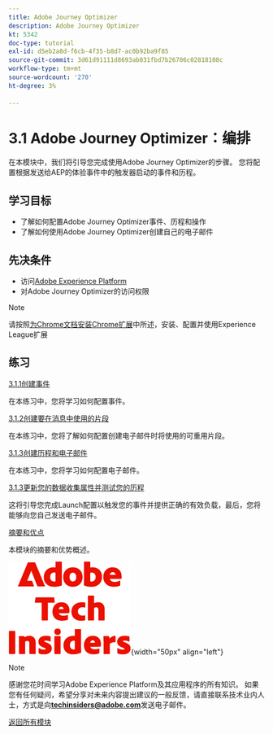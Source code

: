```yaml
---
title: Adobe Journey Optimizer
description: Adobe Journey Optimizer
kt: 5342
doc-type: tutorial
exl-id: d5eb2a8d-f6cb-4f35-b8d7-ac0b92ba9f85
source-git-commit: 3d61d91111d8693ab031fbd7b26706c02818108c
workflow-type: tm+mt
source-wordcount: '270'
ht-degree: 3%

---
```


# 3.1 Adobe Journey Optimizer：编排

在本模块中，我们将引导您完成使用Adobe Journey Optimizer的步骤。 您将配置根据发送给AEP的体验事件中的触发器启动的事件和历程。

## 学习目标

- 了解如何配置Adobe Journey Optimizer事件、历程和操作
- 了解如何使用Adobe Journey Optimizer创建自己的电子邮件

## 先决条件

- 访问[Adobe Experience Platform](https://experience.adobe.com/platform)
- 对Adobe Journey Optimizer的访问权限

>[!NOTE]
>
>请按照[为Chrome文档安装Chrome扩展](../../../getting-started/gettingstarted/ex1.md)中所述，安装、配置并使用Experience League扩展

## 练习

[3.1.1创建事件](./ex1.md)

在本练习中，您将学习如何配置事件。

[3.1.2创建要在消息中使用的片段](./ex2.md)

在本练习中，您将了解如何配置创建电子邮件时将使用的可重用片段。

[3.1.3创建历程和电子邮件](./ex3.md)

在本练习中，您将学习如何配置电子邮件。

[3.1.3更新您的数据收集属性并测试您的历程](./ex4.md)

这将引导您完成Launch配置以触发您的事件并提供正确的有效负载，最后，您将能够向您自己发送电子邮件。

[摘要和优点](./summary.md)

本模块的摘要和优势概述。

![技术内部人士](./../../../../assets/images/techinsiders.png){width="50px" align="left"}

>[!NOTE]
>
>感谢您花时间学习Adobe Experience Platform及其应用程序的所有知识。 如果您有任何疑问，希望分享对未来内容提出建议的一般反馈，请直接联系技术业内人士，方式是向&#x200B;**techinsiders@adobe.com**&#x200B;发送电子邮件。

[返回所有模块](./../../../../overview.md)
